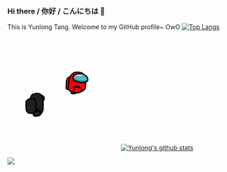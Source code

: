 ### Hi there / 你好 / こんにちは 👋

This is Yunlong Tang. Welcome to my GitHub profile~ OwO [![Top Langs](https://github-readme-stats.vercel.app/api/top-langs/?username=yunlong10&layout=compact&theme=default)](https://github.com/yunlong10/github-readme-stats)

<img max-width="80" src="https://github.com/yunlong10/yunlong10/blob/main/preview.gif"/>[![Yunlong's github stats](https://github-readme-stats.vercel.app/api?username=yunlong10&theme=default)](https://github.com/yunlong10/github-readme-stats)  

![](https://komarev.com/ghpvc/?username=yunlong10&style=plastic)

